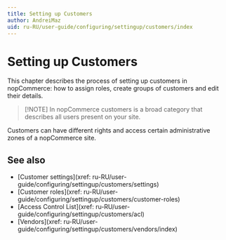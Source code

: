 ```yaml
---
title: Setting up Customers
author: AndreiMaz
uid: ru-RU/user-guide/configuring/settingup/customers/index
---
```


# Setting up Customers

This chapter describes the process of setting up customers in nopCommerce: how to assign roles, create groups of customers and edit their details.

> [!NOTE] In nopCommerce customers is a broad category that describes all users present on your site.

Customers can have different rights and access certain administrative zones of a nopCommerce site.

## See also

- [Customer settings](xref: ru-RU/user-guide/configuring/settingup/customers/settings)
- [Customer roles](xref: ru-RU/user-guide/configuring/settingup/customers/customer-roles)
- [Access Control List](xref: ru-RU/user-guide/configuring/settingup/customers/acl)
- [Vendors](xref: ru-RU/user-guide/configuring/settingup/customers/vendors/index)
